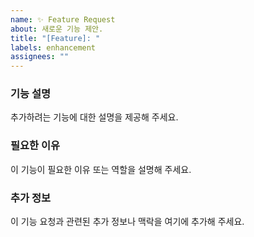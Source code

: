 ```yaml
---
name: ✨ Feature Request
about: 새로운 기능 제안.
title: "[Feature]: "
labels: enhancement
assignees: ""
---
```


### 기능 설명

추가하려는 기능에 대한 설명을 제공해 주세요.

### 필요한 이유

이 기능이 필요한 이유 또는 역할을 설명해 주세요.

### 추가 정보

이 기능 요청과 관련된 추가 정보나 맥락을 여기에 추가해 주세요.
